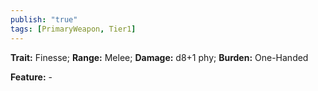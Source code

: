 ```yaml
---
publish: "true"
tags: [PrimaryWeapon, Tier1]
---
```

**Trait:** Finesse; **Range:** Melee; **Damage:** d8+1 phy; **Burden:** One-Handed

**Feature:** -
